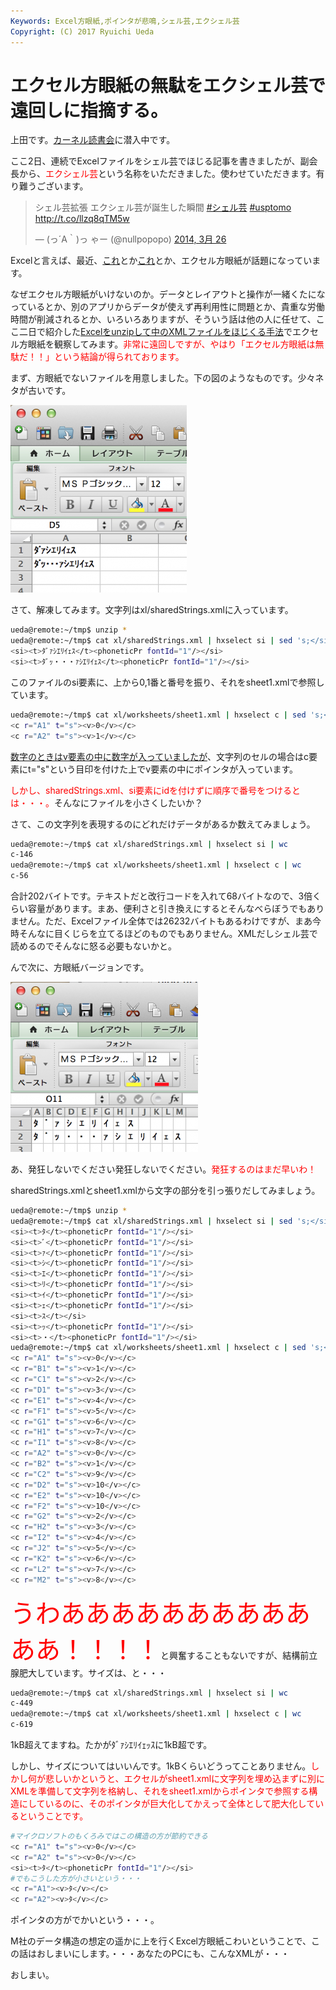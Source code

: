```yaml
---
Keywords: Excel方眼紙,ポインタが悲鳴,シェル芸,エクシェル芸
Copyright: (C) 2017 Ryuichi Ueda
---
```


# エクセル方眼紙の無駄をエクシェル芸で遠回しに指摘する。
上田です。<a href="http://kernel.doorkeeper.jp/events/9547" target="_blank">カーネル読書会</a>に潜入中です。

ここ2日、連続でExcelファイルをシェル芸でほじる記事を書きましたが、副会長から、<span style="color:red">エクシェル芸</span>という名称をいただきました。使わせていただきます。有り難うございます。

<blockquote class="twitter-tweet" lang="ja"><p>シェル芸拡張 エクシェル芸が誕生した瞬間 <a href="https://twitter.com/search?q=%23%E3%82%B7%E3%82%A7%E3%83%AB%E8%8A%B8&amp;src=hash">#シェル芸</a> <a href="https://twitter.com/search?q=%23usptomo&amp;src=hash">#usptomo</a> <a href="http://t.co/llzq8qTM5w">http://t.co/llzq8qTM5w</a></p>&mdash; (っ´A｀)っ ゃー (@nullpopopo) <a href="https://twitter.com/nullpopopo/statuses/448832135101968384">2014, 3月 26</a></blockquote>
<script async src="//platform.twitter.com/widgets.js" charset="utf-8"></script>


Excelと言えば、最近、<a href="http://itpro.nikkeibp.co.jp/article/Watcher/20140321/545102/" target="_blank">これ</a>とか<a href="http://wol.nikkeibp.co.jp/article/column/20130523/153361/" target="_blank">これ</a>とか、エクセル方眼紙が話題になっています。

<!--more-->

なぜエクセル方眼紙がいけないのか。データとレイアウトと操作が一緒くたになっているとか、別のアプリからデータが使えず再利用性に問題とか、貴重な労働時間が削減されるとか、いろいろありますが、そういう話は他の人に任せて、ここ二日で紹介した<a href="/?post=02398" title="Excelファイルをシェル芸でほじくる。ただしエクセル方眼紙は後日ということで。" target="_blank">Excelをunzipして中のXMLファイルをほじくる手法</a>でエクセル方眼紙を観察してみます。<span style="color:red">非常に遠回しですが、やはり「エクセル方眼紙は無駄だ！！」という結論が得られております。</span>

まず、方眼紙でないファイルを用意しました。下の図のようなものです。少々ネタが古いです。

<a href="スクリーンショット-2014-03-28-19.29.45.png"><img src="スクリーンショット-2014-03-28-19.29.45-282x300.png" alt="スクリーンショット 2014-03-28 19.29.45" width="282" height="300" class="aligncenter size-medium wp-image-2455" /></a>

さて、解凍してみます。文字列はxl/sharedStrings.xmlに入っています。

```bash
ueda@remote:~/tmp$ unzip *
ueda@remote:~/tmp$ cat xl/sharedStrings.xml | hxselect si | sed 's;</si>;&\\n;g'
<si><t>ﾀﾞｧｼｴﾘｲｪｽ</t><phoneticPr fontId="1"/></si>
<si><t>ﾀﾞｯ・・・ｧｼｴﾘｲｪｽ</t><phoneticPr fontId="1"/></si>
```

このファイルのsi要素に、上から0,1番と番号を振り、それをsheet1.xmlで参照しています。

```bash
ueda@remote:~/tmp$ cat xl/worksheets/sheet1.xml | hxselect c | sed 's;</c>;&\\n;g'
<c r="A1" t="s"><v>0</v></c>
<c r="A2" t="s"><v>1</v></c>
```

<a href="/?post=02398" title="Excelファイルをシェル芸でほじくる。ただしエクセル方眼紙は後日ということで。" target="_blank">数字のときはv要素の中に数字が入っていましたが</a>、文字列のセルの場合はc要素にt="s"という目印を付けた上でv要素の中にポインタが入っています。

<span style="color:red">しかし、sharedStrings.xml、si要素にidを付けずに順序で番号をつけるとは・・・。</span>そんなにファイルを小さくしたいか？

さて、この文字列を表現するのにどれだけデータがあるか数えてみましょう。

```bash
ueda@remote:~/tmp$ cat xl/sharedStrings.xml | hxselect si | wc 
c-146
ueda@remote:~/tmp$ cat xl/worksheets/sheet1.xml | hxselect c | wc 
c-56
```

合計202バイトです。テキストだと改行コードを入れて68バイトなので、3倍くらい容量があります。まあ、便利さと引き換えにするとそんなべらぼうでもありません。ただ、Excelファイル全体では26232バイトもあるわけですが、まあ今時そんなに目くじらを立てるほどのものでもありません。XMLだしシェル芸で読めるのでそんなに怒る必要もないかと。


んで次に、方眼紙バージョンです。

<a href="スクリーンショット-2014-03-28-19.23.56.png"><img src="スクリーンショット-2014-03-28-19.23.56-300x272.png" alt="スクリーンショット 2014-03-28 19.23.56" width="300" height="272" class="aligncenter size-medium wp-image-2452" /></a>

あ、発狂しないでください発狂しないでください。<span style="color:red">発狂するのはまだ早いわ！</span>

sharedStrings.xmlとsheet1.xmlから文字の部分を引っ張りだしてみましょう。

```bash
ueda@remote:~/tmp$ unzip *
ueda@remote:~/tmp$ cat xl/sharedStrings.xml | hxselect si | sed 's;</si>;&\\n;g'
<si><t>ﾀ</t><phoneticPr fontId="1"/></si>
<si><t>ﾞ</t><phoneticPr fontId="1"/></si>
<si><t>ｧ</t><phoneticPr fontId="1"/></si>
<si><t>ｼ</t><phoneticPr fontId="1"/></si>
<si><t>ｴ</t><phoneticPr fontId="1"/></si>
<si><t>ﾘ</t><phoneticPr fontId="1"/></si>
<si><t>ｲ</t><phoneticPr fontId="1"/></si>
<si><t>ｪ</t><phoneticPr fontId="1"/></si>
<si><t>ｽ</t></si>
<si><t>ｯ</t><phoneticPr fontId="1"/></si>
<si><t>・</t><phoneticPr fontId="1"/></si>
ueda@remote:~/tmp$ cat xl/worksheets/sheet1.xml | hxselect c | sed 's;</c>;&\\n;g'
<c r="A1" t="s"><v>0</v></c>
<c r="B1" t="s"><v>1</v></c>
<c r="C1" t="s"><v>2</v></c>
<c r="D1" t="s"><v>3</v></c>
<c r="E1" t="s"><v>4</v></c>
<c r="F1" t="s"><v>5</v></c>
<c r="G1" t="s"><v>6</v></c>
<c r="H1" t="s"><v>7</v></c>
<c r="I1" t="s"><v>8</v></c>
<c r="A2" t="s"><v>0</v></c>
<c r="B2" t="s"><v>1</v></c>
<c r="C2" t="s"><v>9</v></c>
<c r="D2" t="s"><v>10</v></c>
<c r="E2" t="s"><v>10</v></c>
<c r="F2" t="s"><v>10</v></c>
<c r="G2" t="s"><v>2</v></c>
<c r="H2" t="s"><v>3</v></c>
<c r="I2" t="s"><v>4</v></c>
<c r="J2" t="s"><v>5</v></c>
<c r="K2" t="s"><v>6</v></c>
<c r="L2" t="s"><v>7</v></c>
<c r="M2" t="s"><v>8</v></c>
```

<span style="color:red;font-size:40px">うわああああああああああああ！！！！</span>と興奮することもないですが、結構前立腺肥大しています。サイズは、と・・・

```bash
ueda@remote:~/tmp$ cat xl/sharedStrings.xml | hxselect si | wc 
c-449
ueda@remote:~/tmp$ cat xl/worksheets/sheet1.xml | hxselect c | wc 
c-619
```

1kB超えてますね。たかがﾀﾞｧｼｴﾘｲｪｯｽに1kB超です。

しかし、サイズについてはいいんです。1kBくらいどうってことありません。<span style="color:red">しかし何が悲しいかというと、エクセルがsheet1.xmlに文字列を埋め込まずに別にXMLを準備して文字列を格納し、それをsheet1.xmlからポインタで参照する構造にしているのに、そのポインタが巨大化してかえって全体として肥大化しているということです。</span>

```bash
#マイクロソフトのもくろみではこの構造の方が節約できる
<c r="A1" t="s"><v>0</v></c>
<c r="A2" t="s"><v>0</v></c>
<si><t>ﾀ</t><phoneticPr fontId="1"/></si>
#でもこうした方が小さいという・・・
<c r="A1"><v>ﾀ</v></c>
<c r="A2"><v>ﾀ</v></c>
```
ポインタの方がでかいという・・・。

M社のデータ構造の想定の遥かに上を行くExcel方眼紙こわいということで、この話はおしまいにします。・・・あなたのPCにも、こんなXMLが・・・


おしまい。
<!--:-->
